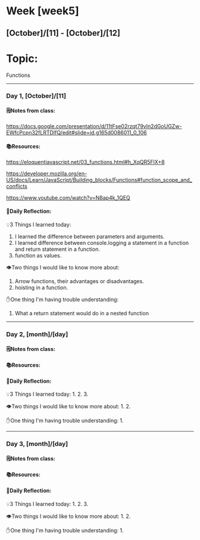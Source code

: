 # Week [week5]
## [October]/[11] - [October]/[12]

# Topic:
Functions
___

### Day 1, [October]/[11]

#### 🗒️Notes from class:
https://docs.google.com/presentation/d/11tFse02rzqt79vIn2dGoUGZw-EWfcPcpn32fLRTDlfQ/edit#slide=id.g165d0086011_0_106

#### 📚Resources:
https://eloquentjavascript.net/03_functions.html#h_XqQR5FlX+8

https://developer.mozilla.org/en-US/docs/Learn/JavaScript/Building_blocks/Functions#function_scope_and_conflicts

https://www.youtube.com/watch?v=N8ap4k_1QEQ
#### 💭Daily Reflection:

💡3 Things I learned today:
1. I learned the difference between parameters and arguments.
2. I learned difference between console.logging a statement in a function and return statement in a function.
3. function as values.

👁️Two things I would like to know more about:
1. Arrow functions, their advantages or disadvantages.
2. hoisting in a function.

✋One thing I'm having trouble understanding:
1. What a return statement would do in a nested function


___

### Day 2, [month]/[day] 

#### 🗒️Notes from class:

#### 📚Resources:


#### 💭Daily Reflection:

💡3 Things I learned today:
1. 
2. 
3. 

👁️Two things I would like to know more about:
1. 
2. 

✋One thing I'm having trouble understanding:
1. 

___

### Day 3, [month]/[day]
#### 🗒️Notes from class:

#### 📚Resources:


#### 💭Daily Reflection:

💡3 Things I learned today:
1. 
2. 
3. 

👁️Two things I would like to know more about:
1. 
2. 

✋One thing I'm having trouble understanding:
1. 
 

